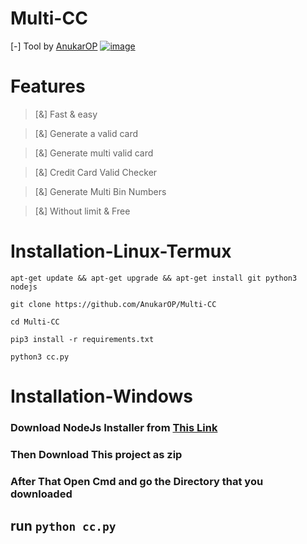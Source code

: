 # Multi-CC
[-] Tool by [AnukarOP](https://github.com/AnukarOP)
<a href="https://imgbb.com/"><img src="https://i.ibb.co/HKTBSzy/image.png" alt="image" border="0"></a>
# Features
> [&] Fast & easy 

> [&] Generate a valid card

> [&] Generate multi valid card

> [&] Credit Card Valid Checker 

> [&] Generate Multi Bin Numbers

> [&] Without limit & Free


# Installation-Linux-Termux

```
apt-get update && apt-get upgrade && apt-get install git python3 nodejs
```
```
git clone https://github.com/AnukarOP/Multi-CC
```
```
cd Multi-CC
```
```
pip3 install -r requirements.txt
```
```
python3 cc.py
```

# Installation-Windows
### Download NodeJs Installer from [This Link](https://nodejs.org/en/)

### Then Download This project as zip 

### After That Open Cmd and go the Directory that you downloaded 

## run `python cc.py`


